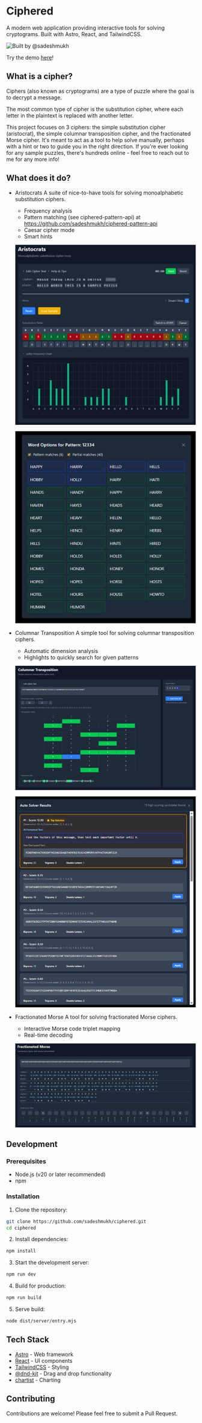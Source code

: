 # Ciphered

A modern web application providing interactive tools for solving cryptograms. Built with Astro, React, and TailwindCSS.

![Built by @sadeshmukh](https://img.shields.io/badge/built%20with%20%E2%9D%A4%EF%B8%8F%20by-@sadeshmukh-blue)

Try the demo [here](https://ciphered.sahil.ink)!

## What is a cipher?

Ciphers (also known as cryptograms) are a type of puzzle where the goal is to decrypt a message.

The most common type of cipher is the substitution cipher, where each letter in the plaintext is replaced with another letter.

This project focuses on 3 ciphers: the simple substitution cipher (aristocrat), the simple columnar transposition cipher, and the fractionated Morse cipher. It's meant to act as a tool to help solve manually, perhaps with a hint or two to guide you in the right direction. If you're ever looking for any sample puzzles, there's hundreds online - feel free to reach out to me for any more info!

## What does it do?

- Aristocrats
  A suite of nice-to-have tools for solving monoalphabetic substitution ciphers.

  - Frequency analysis
  - Pattern matching (see ciphered-pattern-api) at https://github.com/sadeshmukh/ciphered-pattern-api
  - Caesar cipher mode
  - Smart hints

  ![Aristocrat Solver](https://raw.githubusercontent.com/sadeshmukh/ciphered/main/public/demo/aristocrat.png)

  ![Aristocrat Pattern Matching](https://raw.githubusercontent.com/sadeshmukh/ciphered/main/public/demo/aristocrat2.png)

- Columnar Transposition
  A simple tool for solving columnar transposition ciphers.

  - Automatic dimension analysis
  - Highlights to quickly search for given patterns

  ![Columnar Transposition](https://raw.githubusercontent.com/sadeshmukh/ciphered/main/public/demo/columnar1.png)

  ![Columnar Transposition Highlights](https://raw.githubusercontent.com/sadeshmukh/ciphered/main/public/demo/columnar2.png)

- Fractionated Morse
  A tool for solving fractionated Morse ciphers.

  - Interactive Morse code triplet mapping
  - Real-time decoding

  ![Fractionated Morse](https://raw.githubusercontent.com/sadeshmukh/ciphered/main/public/demo/fractionated.png)

## Development

### Prerequisites

- Node.js (v20 or later recommended)
- npm

### Installation

1. Clone the repository:

```bash
git clone https://github.com/sadeshmukh/ciphered.git
cd ciphered
```

2. Install dependencies:

```bash
npm install
```

3. Start the development server:

```bash
npm run dev
```

4. Build for production:

```bash
npm run build
```

5. Serve build:

```bash
node dist/server/entry.mjs
```

## Tech Stack

- [Astro](https://astro.build/) - Web framework
- [React](https://reactjs.org/) - UI components
- [TailwindCSS](https://tailwindcss.com/) - Styling
- [@dnd-kit](https://dndkit.com/) - Drag and drop functionality
- [chartist](https://gionkunz.github.io/chartist-js/) - Charting

## Contributing

Contributions are welcome! Please feel free to submit a Pull Request.

